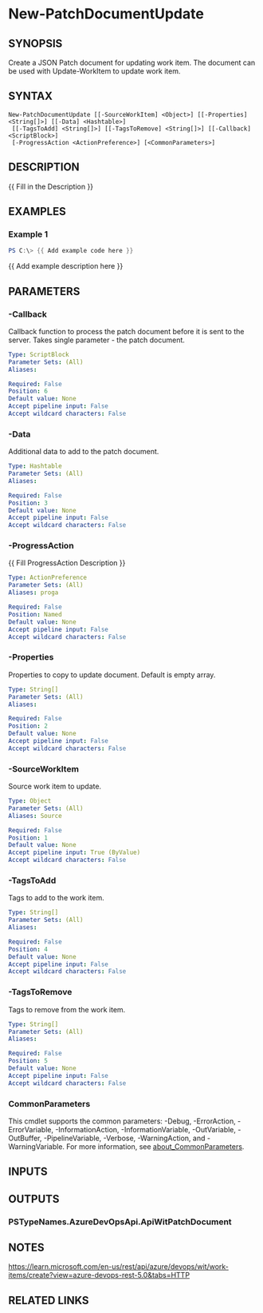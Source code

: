 ﻿---
external help file: AzureDevOpsApi-help.xml
Module Name: AzureDevOpsApi
online version:
schema: 2.0.0
---

# New-PatchDocumentUpdate

## SYNOPSIS
Create a JSON Patch document for updating work item.
The document can be used with Update-WorkItem to update work item.

## SYNTAX

```
New-PatchDocumentUpdate [[-SourceWorkItem] <Object>] [[-Properties] <String[]>] [[-Data] <Hashtable>]
 [[-TagsToAdd] <String[]>] [[-TagsToRemove] <String[]>] [[-Callback] <ScriptBlock>]
 [-ProgressAction <ActionPreference>] [<CommonParameters>]
```

## DESCRIPTION
{{ Fill in the Description }}

## EXAMPLES

### Example 1
```powershell
PS C:\> {{ Add example code here }}
```

{{ Add example description here }}

## PARAMETERS

### -Callback
Callback function to process the patch document before it is sent to the server.
Takes single parameter - the patch document.

```yaml
Type: ScriptBlock
Parameter Sets: (All)
Aliases:

Required: False
Position: 6
Default value: None
Accept pipeline input: False
Accept wildcard characters: False
```

### -Data
Additional data to add to the patch document.

```yaml
Type: Hashtable
Parameter Sets: (All)
Aliases:

Required: False
Position: 3
Default value: None
Accept pipeline input: False
Accept wildcard characters: False
```

### -ProgressAction
{{ Fill ProgressAction Description }}

```yaml
Type: ActionPreference
Parameter Sets: (All)
Aliases: proga

Required: False
Position: Named
Default value: None
Accept pipeline input: False
Accept wildcard characters: False
```

### -Properties
Properties to copy to update document.
Default is empty array.

```yaml
Type: String[]
Parameter Sets: (All)
Aliases:

Required: False
Position: 2
Default value: None
Accept pipeline input: False
Accept wildcard characters: False
```

### -SourceWorkItem
Source work item to update.

```yaml
Type: Object
Parameter Sets: (All)
Aliases: Source

Required: False
Position: 1
Default value: None
Accept pipeline input: True (ByValue)
Accept wildcard characters: False
```

### -TagsToAdd
Tags to add to the work item.

```yaml
Type: String[]
Parameter Sets: (All)
Aliases:

Required: False
Position: 4
Default value: None
Accept pipeline input: False
Accept wildcard characters: False
```

### -TagsToRemove
Tags to remove from the work item.

```yaml
Type: String[]
Parameter Sets: (All)
Aliases:

Required: False
Position: 5
Default value: None
Accept pipeline input: False
Accept wildcard characters: False
```

### CommonParameters
This cmdlet supports the common parameters: -Debug, -ErrorAction, -ErrorVariable, -InformationAction, -InformationVariable, -OutVariable, -OutBuffer, -PipelineVariable, -Verbose, -WarningAction, and -WarningVariable. For more information, see [about_CommonParameters](http://go.microsoft.com/fwlink/?LinkID=113216).

## INPUTS

## OUTPUTS

### PSTypeNames.AzureDevOpsApi.ApiWitPatchDocument
## NOTES
https://learn.microsoft.com/en-us/rest/api/azure/devops/wit/work-items/create?view=azure-devops-rest-5.0&tabs=HTTP

## RELATED LINKS
